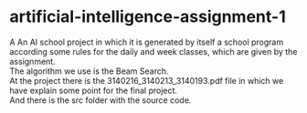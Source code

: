# artificial-intelligence-assignment-1

A An AI school project in which it is generated by itself a school program according some rules for the daily and week classes, which are given by the assignment. <br>
The algorithm we use is the Beam Search. <br>
At the project there is the 3140216_3140213_3140193.pdf file in which we have explain some point for the final project. <br>
And there is the src folder with the source code. <br>
